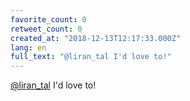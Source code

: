 ```yaml
---
favorite_count: 0
retweet_count: 0
created_at: "2018-12-13T12:17:33.000Z"
lang: en
full_text: "@liran_tal I'd love to!"
---
```


[@liran_tal](https://twitter.com/liran_tal) I'd love to!
